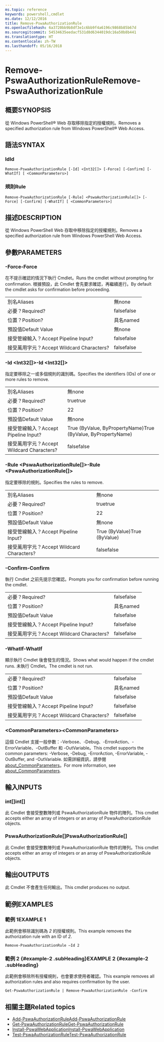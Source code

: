 ```yaml
---
ms.topic: reference
keywords: powershell,cmdlet
ms.date: 12/12/2016
title: Remove-PswaAuthorizationRule
ms.openlocfilehash: 6a3720bb9b8df3e1c6bb9f4a6196c9868b85b67d
ms.sourcegitcommit: 54534635eedacf531d8d6344019dc16a50b8b441
ms.translationtype: HT
ms.contentlocale: zh-TW
ms.lasthandoff: 05/16/2018
---
```

# <a name="remove-pswaauthorizationrule"></a><span data-ttu-id="cc367-103">Remove-PswaAuthorizationRule</span><span class="sxs-lookup"><span data-stu-id="cc367-103">Remove-PswaAuthorizationRule</span></span>

## <a name="synopsis"></a><span data-ttu-id="cc367-104">概要</span><span class="sxs-lookup"><span data-stu-id="cc367-104">SYNOPSIS</span></span>

<span data-ttu-id="cc367-105">從 Windows PowerShell® Web 存取移除指定的授權規則。</span><span class="sxs-lookup"><span data-stu-id="cc367-105">Removes a specified authorization rule from Windows PowerShell® Web Access.</span></span>

## <a name="syntax"></a><span data-ttu-id="cc367-106">語法</span><span class="sxs-lookup"><span data-stu-id="cc367-106">SYNTAX</span></span>

### <a name="id"></a><span data-ttu-id="cc367-107">Id</span><span class="sxs-lookup"><span data-stu-id="cc367-107">Id</span></span>
```
Remove-PswaAuthorizationRule [-Id] <Int32[]> [-Force] [-Confirm] [-WhatIf] [ <CommonParameters>]
```

### <a name="rule"></a><span data-ttu-id="cc367-108">規則</span><span class="sxs-lookup"><span data-stu-id="cc367-108">Rule</span></span>
```
Remove-PswaAuthorizationRule [-Rule] <PswaAuthorizationRule[]> [-Force] [-Confirm] [-WhatIf] [ <CommonParameters>]
```

## <a name="description"></a><span data-ttu-id="cc367-109">描述</span><span class="sxs-lookup"><span data-stu-id="cc367-109">DESCRIPTION</span></span>

<span data-ttu-id="cc367-110">從 Windows PowerShell Web 存取中移除指定的授權規則。</span><span class="sxs-lookup"><span data-stu-id="cc367-110">Removes a specified authorization rule from Windows PowerShell Web Access.</span></span>

## <a name="parameters"></a><span data-ttu-id="cc367-111">參數</span><span class="sxs-lookup"><span data-stu-id="cc367-111">PARAMETERS</span></span>

### <a name="-force"></a><span data-ttu-id="cc367-112">-Force</span><span class="sxs-lookup"><span data-stu-id="cc367-112">-Force</span></span>

<span data-ttu-id="cc367-113">在不提示確認的情況下執行 Cmdlet。</span><span class="sxs-lookup"><span data-stu-id="cc367-113">Runs the cmdlet without prompting for confirmation.</span></span> <span data-ttu-id="cc367-114">根據預設，此 Cmdlet 會先要求確認，再繼續進行。</span><span class="sxs-lookup"><span data-stu-id="cc367-114">By default the cmdlet asks for confirmation before proceeding.</span></span>

|||
|-|-|
| <span data-ttu-id="cc367-115">別名</span><span class="sxs-lookup"><span data-stu-id="cc367-115">Aliases</span></span>                              | <span data-ttu-id="cc367-116">無</span><span class="sxs-lookup"><span data-stu-id="cc367-116">none</span></span>                                 |
| <span data-ttu-id="cc367-117">必要？</span><span class="sxs-lookup"><span data-stu-id="cc367-117">Required?</span></span>                            | <span data-ttu-id="cc367-118">false</span><span class="sxs-lookup"><span data-stu-id="cc367-118">false</span></span>                                |
| <span data-ttu-id="cc367-119">位置？</span><span class="sxs-lookup"><span data-stu-id="cc367-119">Position?</span></span>                            | <span data-ttu-id="cc367-120">具名</span><span class="sxs-lookup"><span data-stu-id="cc367-120">named</span></span>                                |
| <span data-ttu-id="cc367-121">預設值</span><span class="sxs-lookup"><span data-stu-id="cc367-121">Default Value</span></span>                        | <span data-ttu-id="cc367-122">無</span><span class="sxs-lookup"><span data-stu-id="cc367-122">none</span></span>                                 |
| <span data-ttu-id="cc367-123">接受管線輸入？</span><span class="sxs-lookup"><span data-stu-id="cc367-123">Accept Pipeline Input?</span></span>               | <span data-ttu-id="cc367-124">false</span><span class="sxs-lookup"><span data-stu-id="cc367-124">false</span></span>                                |
| <span data-ttu-id="cc367-125">接受萬用字元？</span><span class="sxs-lookup"><span data-stu-id="cc367-125">Accept Wildcard Characters?</span></span>          | <span data-ttu-id="cc367-126">false</span><span class="sxs-lookup"><span data-stu-id="cc367-126">false</span></span>                                |

### <a name="-id-ltint32gt"></a><span data-ttu-id="cc367-127">-Id &lt;Int32\[\]&gt;</span><span class="sxs-lookup"><span data-stu-id="cc367-127">-Id &lt;Int32\[\]&gt;</span></span>

<span data-ttu-id="cc367-128">指定要移除之一或多個規則的識別碼。</span><span class="sxs-lookup"><span data-stu-id="cc367-128">Specifies the identifiers (IDs) of one or more rules to remove.</span></span>

|||
|-|-|
| <span data-ttu-id="cc367-129">別名</span><span class="sxs-lookup"><span data-stu-id="cc367-129">Aliases</span></span>                              | <span data-ttu-id="cc367-130">無</span><span class="sxs-lookup"><span data-stu-id="cc367-130">none</span></span>                                 |
| <span data-ttu-id="cc367-131">必要？</span><span class="sxs-lookup"><span data-stu-id="cc367-131">Required?</span></span>                            | <span data-ttu-id="cc367-132">true</span><span class="sxs-lookup"><span data-stu-id="cc367-132">true</span></span>                                 |
| <span data-ttu-id="cc367-133">位置？</span><span class="sxs-lookup"><span data-stu-id="cc367-133">Position?</span></span>                            | <span data-ttu-id="cc367-134">2</span><span class="sxs-lookup"><span data-stu-id="cc367-134">2</span></span>                                    |
| <span data-ttu-id="cc367-135">預設值</span><span class="sxs-lookup"><span data-stu-id="cc367-135">Default Value</span></span>                        | <span data-ttu-id="cc367-136">無</span><span class="sxs-lookup"><span data-stu-id="cc367-136">none</span></span>                                 |
| <span data-ttu-id="cc367-137">接受管線輸入？</span><span class="sxs-lookup"><span data-stu-id="cc367-137">Accept Pipeline Input?</span></span>               | <span data-ttu-id="cc367-138">True (ByValue, ByPropertyName)</span><span class="sxs-lookup"><span data-stu-id="cc367-138">True (ByValue, ByPropertyName)</span></span>       |
| <span data-ttu-id="cc367-139">接受萬用字元？</span><span class="sxs-lookup"><span data-stu-id="cc367-139">Accept Wildcard Characters?</span></span>          | <span data-ttu-id="cc367-140">false</span><span class="sxs-lookup"><span data-stu-id="cc367-140">false</span></span>                                |

### <a name="-rule-ltpswaauthorizationrulegt"></a><span data-ttu-id="cc367-141">-Rule &lt;PswaAuthorizationRule\[\]&gt;</span><span class="sxs-lookup"><span data-stu-id="cc367-141">-Rule &lt;PswaAuthorizationRule\[\]&gt;</span></span>

<span data-ttu-id="cc367-142">指定要移除的規則。</span><span class="sxs-lookup"><span data-stu-id="cc367-142">Specifies the rules to remove.</span></span>

|||
|-|-|
| <span data-ttu-id="cc367-143">別名</span><span class="sxs-lookup"><span data-stu-id="cc367-143">Aliases</span></span>                              | <span data-ttu-id="cc367-144">無</span><span class="sxs-lookup"><span data-stu-id="cc367-144">none</span></span>                                 |
| <span data-ttu-id="cc367-145">必要？</span><span class="sxs-lookup"><span data-stu-id="cc367-145">Required?</span></span>                            | <span data-ttu-id="cc367-146">true</span><span class="sxs-lookup"><span data-stu-id="cc367-146">true</span></span>                                 |
| <span data-ttu-id="cc367-147">位置？</span><span class="sxs-lookup"><span data-stu-id="cc367-147">Position?</span></span>                            | <span data-ttu-id="cc367-148">2</span><span class="sxs-lookup"><span data-stu-id="cc367-148">2</span></span>                                    |
| <span data-ttu-id="cc367-149">預設值</span><span class="sxs-lookup"><span data-stu-id="cc367-149">Default Value</span></span>                        | <span data-ttu-id="cc367-150">無</span><span class="sxs-lookup"><span data-stu-id="cc367-150">none</span></span>                                 |
| <span data-ttu-id="cc367-151">接受管線輸入？</span><span class="sxs-lookup"><span data-stu-id="cc367-151">Accept Pipeline Input?</span></span>               | <span data-ttu-id="cc367-152">True (ByValue)</span><span class="sxs-lookup"><span data-stu-id="cc367-152">True (ByValue)</span></span>                       |
| <span data-ttu-id="cc367-153">接受萬用字元？</span><span class="sxs-lookup"><span data-stu-id="cc367-153">Accept Wildcard Characters?</span></span>          | <span data-ttu-id="cc367-154">false</span><span class="sxs-lookup"><span data-stu-id="cc367-154">false</span></span>                                |

### <a name="-confirm"></a><span data-ttu-id="cc367-155">-Confirm</span><span class="sxs-lookup"><span data-stu-id="cc367-155">-Confirm</span></span>

<span data-ttu-id="cc367-156">執行 Cmdlet 之前先提示您確認。</span><span class="sxs-lookup"><span data-stu-id="cc367-156">Prompts you for confirmation before running the cmdlet.</span></span>

|||
|-|-|
| <span data-ttu-id="cc367-157">必要？</span><span class="sxs-lookup"><span data-stu-id="cc367-157">Required?</span></span>                            | <span data-ttu-id="cc367-158">false</span><span class="sxs-lookup"><span data-stu-id="cc367-158">false</span></span>                                |
| <span data-ttu-id="cc367-159">位置？</span><span class="sxs-lookup"><span data-stu-id="cc367-159">Position?</span></span>                            | <span data-ttu-id="cc367-160">具名</span><span class="sxs-lookup"><span data-stu-id="cc367-160">named</span></span>                                |
| <span data-ttu-id="cc367-161">預設值</span><span class="sxs-lookup"><span data-stu-id="cc367-161">Default Value</span></span>                        | <span data-ttu-id="cc367-162">false</span><span class="sxs-lookup"><span data-stu-id="cc367-162">false</span></span>                                |
| <span data-ttu-id="cc367-163">接受管線輸入？</span><span class="sxs-lookup"><span data-stu-id="cc367-163">Accept Pipeline Input?</span></span>               | <span data-ttu-id="cc367-164">false</span><span class="sxs-lookup"><span data-stu-id="cc367-164">false</span></span>                                |
| <span data-ttu-id="cc367-165">接受萬用字元？</span><span class="sxs-lookup"><span data-stu-id="cc367-165">Accept Wildcard Characters?</span></span>          | <span data-ttu-id="cc367-166">false</span><span class="sxs-lookup"><span data-stu-id="cc367-166">false</span></span>                                |

### <a name="-whatif"></a><span data-ttu-id="cc367-167">-WhatIf</span><span class="sxs-lookup"><span data-stu-id="cc367-167">-WhatIf</span></span>

<span data-ttu-id="cc367-168">顯示執行 Cmdlet 後會發生的情況。</span><span class="sxs-lookup"><span data-stu-id="cc367-168">Shows what would happen if the cmdlet runs.</span></span> <span data-ttu-id="cc367-169">未執行 Cmdlet。</span><span class="sxs-lookup"><span data-stu-id="cc367-169">The cmdlet is not run.</span></span>

|||
|-|-|
| <span data-ttu-id="cc367-170">必要？</span><span class="sxs-lookup"><span data-stu-id="cc367-170">Required?</span></span>                            | <span data-ttu-id="cc367-171">false</span><span class="sxs-lookup"><span data-stu-id="cc367-171">false</span></span>                                |
| <span data-ttu-id="cc367-172">位置？</span><span class="sxs-lookup"><span data-stu-id="cc367-172">Position?</span></span>                            | <span data-ttu-id="cc367-173">具名</span><span class="sxs-lookup"><span data-stu-id="cc367-173">named</span></span>                                |
| <span data-ttu-id="cc367-174">預設值</span><span class="sxs-lookup"><span data-stu-id="cc367-174">Default Value</span></span>                        | <span data-ttu-id="cc367-175">false</span><span class="sxs-lookup"><span data-stu-id="cc367-175">false</span></span>                                |
| <span data-ttu-id="cc367-176">接受管線輸入？</span><span class="sxs-lookup"><span data-stu-id="cc367-176">Accept Pipeline Input?</span></span>               | <span data-ttu-id="cc367-177">false</span><span class="sxs-lookup"><span data-stu-id="cc367-177">false</span></span>                                |
| <span data-ttu-id="cc367-178">接受萬用字元？</span><span class="sxs-lookup"><span data-stu-id="cc367-178">Accept Wildcard Characters?</span></span>          | <span data-ttu-id="cc367-179">false</span><span class="sxs-lookup"><span data-stu-id="cc367-179">false</span></span>                                |

### <a name="ltcommonparametersgt"></a><span data-ttu-id="cc367-180">&lt;CommonParameters&gt;</span><span class="sxs-lookup"><span data-stu-id="cc367-180">&lt;CommonParameters&gt;</span></span>

<span data-ttu-id="cc367-181">這個 Cmdlet 支援一般參數：-Verbose、-Debug、-ErrorAction、-ErrorVariable、-OutBuffer 和 -OutVariable。</span><span class="sxs-lookup"><span data-stu-id="cc367-181">This cmdlet supports the common parameters: -Verbose, -Debug, -ErrorAction, -ErrorVariable, -OutBuffer, and -OutVariable.</span></span>
<span data-ttu-id="cc367-182">如需詳細資訊，請參閱 [about_CommonParameters](http://go.microsoft.com/fwlink/p/?LinkID=113216)。</span><span class="sxs-lookup"><span data-stu-id="cc367-182">For more information, see [about_CommonParameters](http://go.microsoft.com/fwlink/p/?LinkID=113216).</span></span>

## <a name="inputs"></a><span data-ttu-id="cc367-183">輸入</span><span class="sxs-lookup"><span data-stu-id="cc367-183">INPUTS</span></span>

### <a name="int"></a><span data-ttu-id="cc367-184">int\[\]</span><span class="sxs-lookup"><span data-stu-id="cc367-184">int\[\]</span></span>

<span data-ttu-id="cc367-185">此 Cmdlet 會接受整數陣列或 PswaAuthorizationRule 物件的陣列。</span><span class="sxs-lookup"><span data-stu-id="cc367-185">This cmdlet accepts either an array of integers or an array of PswaAuthorizationRule objects.</span></span>

### <a name="pswaauthorizationrule"></a><span data-ttu-id="cc367-186">PswaAuthorizationRule\[\]</span><span class="sxs-lookup"><span data-stu-id="cc367-186">PswaAuthorizationRule\[\]</span></span>

<span data-ttu-id="cc367-187">此 Cmdlet 會接受整數陣列或 PswaAuthorizationRule 物件的陣列。</span><span class="sxs-lookup"><span data-stu-id="cc367-187">This cmdlet accepts either an array of integers or an array of PswaAuthorizationRule objects.</span></span>

## <a name="outputs"></a><span data-ttu-id="cc367-188">輸出</span><span class="sxs-lookup"><span data-stu-id="cc367-188">OUTPUTS</span></span>

<span data-ttu-id="cc367-189">此 Cmdlet 不會產生任何輸出。</span><span class="sxs-lookup"><span data-stu-id="cc367-189">This cmdlet produces no output.</span></span>

## <a name="examples"></a><span data-ttu-id="cc367-190">範例</span><span class="sxs-lookup"><span data-stu-id="cc367-190">EXAMPLES</span></span>

### <a name="example-1"></a><span data-ttu-id="cc367-191">範例 1</span><span class="sxs-lookup"><span data-stu-id="cc367-191">EXAMPLE 1</span></span>

<span data-ttu-id="cc367-192">此範例會移除識別碼為 *2* 的授權規則。</span><span class="sxs-lookup"><span data-stu-id="cc367-192">This example removes the authorization rule with an ID of *2*.</span></span>

```
Remove-PswaAuthorizationRule –Id 2
```

### <a name="example-2-example-2-subheading"></a><span data-ttu-id="cc367-193">範例 2 {#example-2 .subHeading}</span><span class="sxs-lookup"><span data-stu-id="cc367-193">EXAMPLE 2 {#example-2 .subHeading}</span></span>

<span data-ttu-id="cc367-194">此範例會移除所有授權規則，也會要求使用者確認。</span><span class="sxs-lookup"><span data-stu-id="cc367-194">This example removes all authorization rules and also requires confirmation by the user.</span></span>

```
Get-PswaAuthorizationRule | Remove-PswaAuthorizationRule -Confirm
```

## <a name="related-topics"></a><span data-ttu-id="cc367-195">相關主題</span><span class="sxs-lookup"><span data-stu-id="cc367-195">Related topics</span></span>

- [<span data-ttu-id="cc367-196">Add-PswaAuthorizationRule</span><span class="sxs-lookup"><span data-stu-id="cc367-196">Add-PswaAuthorizationRule</span></span>](add-pswaauthorizationrule.md)
- [<span data-ttu-id="cc367-197">Get-PswaAuthorizationRule</span><span class="sxs-lookup"><span data-stu-id="cc367-197">Get-PswaAuthorizationRule</span></span>](get-pswaauthorizationrule.md)
- [<span data-ttu-id="cc367-198">Install-PswaWebApplication</span><span class="sxs-lookup"><span data-stu-id="cc367-198">Install-PswaWebApplication</span></span>](install-pswawebapplication.md)
- [<span data-ttu-id="cc367-199">Test-PswaAuthorizationRule</span><span class="sxs-lookup"><span data-stu-id="cc367-199">Test-PswaAuthorizationRule</span></span>](test-pswaauthorizationrule.md)